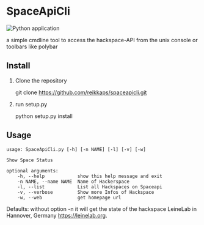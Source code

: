 # SpaceApiCli

![Python application](https://github.com/reikkaps/spaceapicli/workflows/Python%20application/badge.svg)

a simple cmdline tool to access the hackspace-API from 
the unix console or toolbars like polybar

## Install

1. Clone the repository

	git clone https://github.com/reikkaps/spaceapicli.git
	
2. run setup.py

	python setup.py install
	

## Usage

	usage: SpaceApiCli.py [-h] [-n NAME] [-l] [-v] [-w]

	Show Space Status

	optional arguments:
		-h, --help            show this help message and exit
		-n NAME, --name NAME  Name of Hackerspace
		-l, --list            List all Hackspaces on Spaceapi
		-v, --verbose         Show more Infos of Hackspace
		-w, --web             get homepage url
	

Defaults: without option -n it will get the state of the hackspace 
LeineLab in Hannover, Germany <https://leinelab.org>. 




